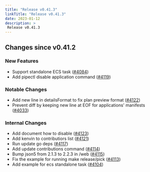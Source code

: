 ```yaml
---
title: "Release v0.41.3"
linkTitle: "Release v0.41.3"
date: 2023-01-12
description: >
 Release v0.41.3
---
```


## Changes since v0.41.2

### New Features

* Support standalone ECS task ([#4084](https://github.com/pipe-cd/pipecd/pull/4084))
* Add pipectl disable application command ([#4119](https://github.com/pipe-cd/pipecd/pull/4119))

### Notable Changes

* Add new line in detailsFormat to fix plan preview format ([#4122](https://github.com/pipe-cd/pipecd/pull/4122))
* Prevent diff by keeping new line at EOF for applications' manifests ([#4033](https://github.com/pipe-cd/pipecd/pull/4033))

### Internal Changes

* Add document how to disable ([#4123](https://github.com/pipe-cd/pipecd/pull/4123))
* Add kenvin to contributiors list ([#4121](https://github.com/pipe-cd/pipecd/pull/4121))
* Run update go deps ([#4117](https://github.com/pipe-cd/pipecd/pull/4117))
* Add update contributions command ([#4114](https://github.com/pipe-cd/pipecd/pull/4114))
* Bump json5 from 2.1.3 to 2.2.3 in /web ([#4115](https://github.com/pipe-cd/pipecd/pull/4115))
* Fix the example for running make release/pick ([#4113](https://github.com/pipe-cd/pipecd/pull/4113))
* Add example for ecs standalone task ([#4104](https://github.com/pipe-cd/pipecd/pull/4104))
